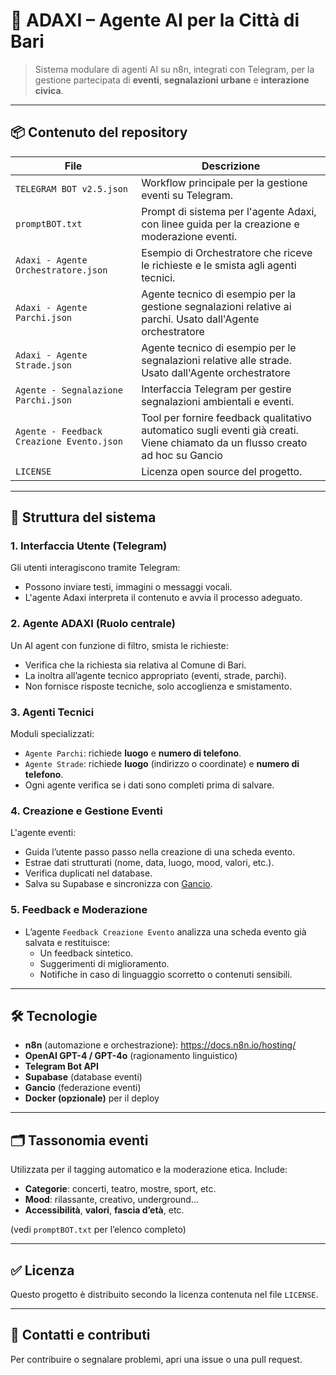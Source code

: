 # 🧠 ADAXI – Agente AI per la Città di Bari

> Sistema modulare di agenti AI su n8n, integrati con Telegram, per la gestione partecipata di **eventi**, **segnalazioni urbane** e **interazione civica**.

---

## 📦 Contenuto del repository

| File | Descrizione |
|------|-------------|
| `TELEGRAM BOT v2.5.json` | Workflow principale per la gestione eventi su Telegram. |
| `promptBOT.txt` | Prompt di sistema per l'agente Adaxi, con linee guida per la creazione e moderazione eventi. |
| `Adaxi - Agente Orchestratore.json` | Esempio di Orchestratore che riceve le richieste e le smista agli agenti tecnici. |
| `Adaxi - Agente Parchi.json` | Agente tecnico di esempio per la gestione segnalazioni relative ai parchi. Usato dall'Agente orchestratore |
| `Adaxi - Agente Strade.json` | Agente tecnico di esempio per le segnalazioni relative alle strade. Usato dall'Agente orchestratore |
| `Agente - Segnalazione Parchi.json` | Interfaccia Telegram per gestire segnalazioni ambientali e eventi. |
| `Agente - Feedback Creazione Evento.json` | Tool per fornire feedback qualitativo automatico sugli eventi già creati. Viene chiamato da un flusso creato ad hoc su Gancio |
| `LICENSE` | Licenza open source del progetto. |

---

## 🧭 Struttura del sistema

### 1. **Interfaccia Utente (Telegram)**
Gli utenti interagiscono tramite Telegram:
- Possono inviare testi, immagini o messaggi vocali.
- L'agente Adaxi interpreta il contenuto e avvia il processo adeguato.

### 2. **Agente ADAXI (Ruolo centrale)**
Un AI agent con funzione di filtro, smista le richieste:
- Verifica che la richiesta sia relativa al Comune di Bari.
- La inoltra all’agente tecnico appropriato (eventi, strade, parchi).
- Non fornisce risposte tecniche, solo accoglienza e smistamento.

### 3. **Agenti Tecnici**
Moduli specializzati:
- `Agente Parchi`: richiede **luogo** e **numero di telefono**.
- `Agente Strade`: richiede **luogo** (indirizzo o coordinate) e **numero di telefono**.
- Ogni agente verifica se i dati sono completi prima di salvare.

### 4. **Creazione e Gestione Eventi**
L'agente eventi:
- Guida l’utente passo passo nella creazione di una scheda evento.
- Estrae dati strutturati (nome, data, luogo, mood, valori, etc.).
- Verifica duplicati nel database.
- Salva su Supabase e sincronizza con [Gancio](https://gancio.baricittaperta.xyz/).

### 5. **Feedback e Moderazione**
- L’agente `Feedback Creazione Evento` analizza una scheda evento già salvata e restituisce:
  - Un feedback sintetico.
  - Suggerimenti di miglioramento.
  - Notifiche in caso di linguaggio scorretto o contenuti sensibili.

---

## 🛠 Tecnologie

- **n8n** (automazione e orchestrazione): https://docs.n8n.io/hosting/
- **OpenAI GPT-4 / GPT-4o** (ragionamento linguistico)
- **Telegram Bot API**
- **Supabase** (database eventi)
- **Gancio** (federazione eventi)
- **Docker (opzionale)** per il deploy

---

## 🗂 Tassonomia eventi

Utilizzata per il tagging automatico e la moderazione etica. Include:
- **Categorie**: concerti, teatro, mostre, sport, etc.
- **Mood**: rilassante, creativo, underground...
- **Accessibilità**, **valori**, **fascia d’età**, etc.

(vedi `promptBOT.txt` per l’elenco completo)

---

## ✅ Licenza

Questo progetto è distribuito secondo la licenza contenuta nel file `LICENSE`.

---

## 📩 Contatti e contributi

Per contribuire o segnalare problemi, apri una issue o una pull request.
